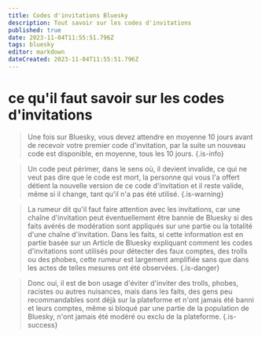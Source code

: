 ```yaml
---
title: Codes d'invitations Bluesky
description: Tout savoir sur les codes d'invitations
published: true
date: 2023-11-04T11:55:51.796Z
tags: bluesky
editor: markdown
dateCreated: 2023-11-04T11:55:51.796Z
---
```


# ce qu'il faut savoir sur les codes d'invitations

> Une fois sur Bluesky, vous devez attendre en moyenne 10 jours avant de recevoir votre premier code d'invitation, par la suite un nouveau code est disponible, en moyenne, tous les 10 jours.
{.is-info}

> Un code peut périmer, dans le sens où, il devient invalide, ce qui ne veut pas dire que le code est mort, la personne qui vous l'a offert détient la nouvelle version de ce code d'invitation et il reste valide, même si il change, tant qu'il n'a pas été utilisé. 
{.is-warning}

> La rumeur dit qu'il faut faire attention avec les invitations, car une chaîne d'invitation peut éventuellement être bannie de Bluesky si des faits avérés de modération sont appliqués sur une partie ou la totalité d'une chaîne d'invitation. 
Dans les faits, si cette information est en partie basée sur un Article de Bluesky expliquant comment les codes d'invitations sont utilisés pour détecter des faux comptes, des trolls ou des phobes, cette rumeur est largement amplifiée sans que dans les actes de telles mesures ont été observées. 
{.is-danger}

> Donc oui, il est de bon usage d'éviter d'inviter des trolls, phobes, racistes ou autres nuisances, mais dans les faits, des gens peu recommandables sont déjà sur la plateforme et n'ont jamais été banni et leurs comptes, même si bloqué par une partie de la population de Bluesky, n'ont jamais été modéré ou exclu de la plateforme. 
{.is-success}


